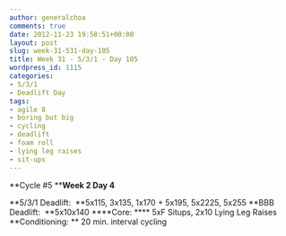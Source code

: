 ```yaml
---
author: generalchoa
comments: true
date: 2012-11-23 19:58:51+00:00
layout: post
slug: week-31-531-day-105
title: Week 31 - 5/3/1 - Day 105
wordpress_id: 1115
categories:
- 5/3/1
- Deadlift Day
tags:
- agile 8
- boring but big
- cycling
- deadlift
- foam roll
- lying leg raises
- sit-ups
---
```


**Cycle #5
****Week 2 Day 4**

**5/3/1 Deadlift:  **5x115, 3x135, 1x170 + 5x195, 5x2225, 5x255
**BBB Deadlift:  **5x10x140
****Core: **** 5xF Situps, 2x10 Lying Leg Raises
**Conditioning: ** 20 min. interval cycling
